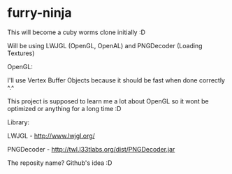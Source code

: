 furry-ninja
===========

This will become a cuby worms clone initially :D

Will be using LWJGL (OpenGL, OpenAL) and PNGDecoder (Loading Textures)

OpenGL:

I'll use Vertex Buffer Objects because it should be fast when done correctly ^.^

This project is supposed to learn me a lot about OpenGL so it wont be optimized or anything for a long time :D

Library:

LWJGL - http://www.lwjgl.org/

PNGDecoder - http://twl.l33tlabs.org/dist/PNGDecoder.jar

The reposity name? Github's idea :D